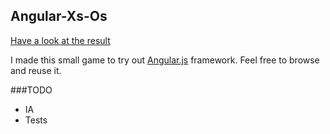 ## Angular-Xs-Os

[Have a look at the result](http://cedias.github.com/Angular-Xs-Os)

I made this small game to try out [Angular.js](http://angularjs.org/) framework. Feel free to browse and reuse it.


###TODO
- IA
- Tests


